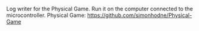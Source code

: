 Log writer for the Physical Game. Run it on the computer connected to the microcontroller.
Physical Game: https://github.com/simonhodne/Physical-Game
